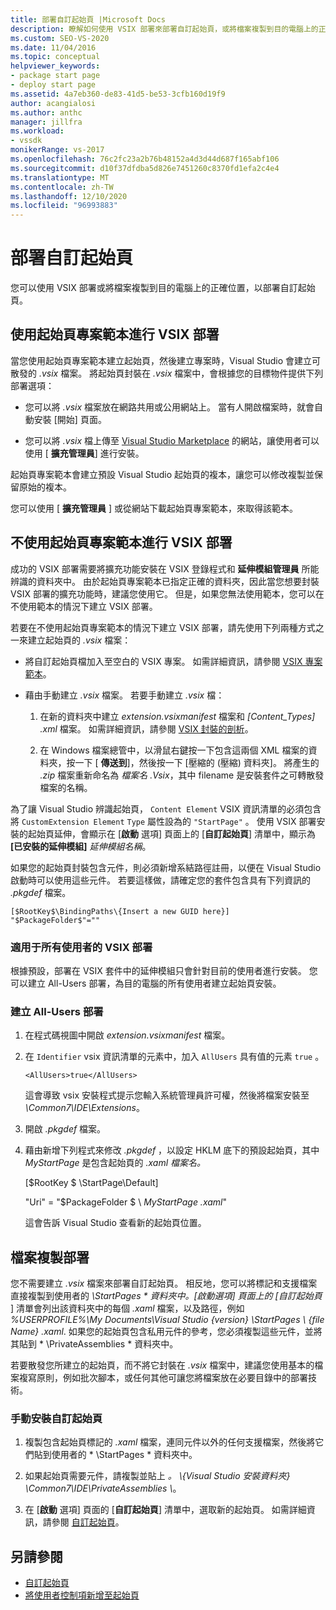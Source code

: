 ```yaml
---
title: 部署自訂起始頁 |Microsoft Docs
description: 瞭解如何使用 VSIX 部署來部署自訂起始頁，或將檔案複製到目的電腦上的正確位置。
ms.custom: SEO-VS-2020
ms.date: 11/04/2016
ms.topic: conceptual
helpviewer_keywords:
- package start page
- deploy start page
ms.assetid: 4a7eb360-de83-41d5-be53-3cfb160d19f9
author: acangialosi
ms.author: anthc
manager: jillfra
ms.workload:
- vssdk
monikerRange: vs-2017
ms.openlocfilehash: 76c2fc23a2b76b48152a4d3d44d687f165abf106
ms.sourcegitcommit: d10f37dfdba5d826e7451260c8370fd1efa2c4e4
ms.translationtype: MT
ms.contentlocale: zh-TW
ms.lasthandoff: 12/10/2020
ms.locfileid: "96993883"
---
```

# <a name="deploy-custom-start-pages"></a>部署自訂起始頁

您可以使用 VSIX 部署或將檔案複製到目的電腦上的正確位置，以部署自訂起始頁。

## <a name="vsix-deployment-by-using-the-start-page-project-template"></a>使用起始頁專案範本進行 VSIX 部署

當您使用起始頁專案範本建立起始頁，然後建立專案時，Visual Studio 會建立可散發的 *.vsix* 檔案。 將起始頁封裝在 *.vsix* 檔案中，會根據您的目標物件提供下列部署選項：

- 您可以將 *.vsix* 檔案放在網路共用或公用網站上。 當有人開啟檔案時，就會自動安裝 [開始] 頁面。

- 您可以將 *.vsix* 檔上傳至 [Visual Studio Marketplace](https://marketplace.visualstudio.com/) 的網站，讓使用者可以使用 [ **擴充管理員**] 進行安裝。

起始頁專案範本會建立預設 Visual Studio 起始頁的複本，讓您可以修改複製並保留原始的複本。

您可以使用 [ **擴充管理員** ] 或從網站下載起始頁專案範本，來取得該範本。

## <a name="vsix-deployment-without-using-the-start-page-project-template"></a>不使用起始頁專案範本進行 VSIX 部署
 成功的 VSIX 部署需要將擴充功能安裝在 VSIX 登錄程式和 **延伸模組管理員** 所能辨識的資料夾中。 由於起始頁專案範本已指定正確的資料夾，因此當您想要封裝 VSIX 部署的擴充功能時，建議您使用它。 但是，如果您無法使用範本，您可以在不使用範本的情況下建立 VSIX 部署。

 若要在不使用起始頁專案範本的情況下建立 VSIX 部署，請先使用下列兩種方式之一來建立起始頁的 *.vsix* 檔案：

- 將自訂起始頁檔加入至空白的 VSIX 專案。 如需詳細資訊，請參閱 [VSIX 專案範本](../extensibility/vsix-project-template.md)。

- 藉由手動建立 *.vsix* 檔案。 若要手動建立 *.vsix* 檔：

   1. 在新的資料夾中建立 *extension.vsixmanifest* 檔案和 *[Content_Types] .xml* 檔案。 如需詳細資訊，請參閱 [VSIX 封裝的剖析](../extensibility/anatomy-of-a-vsix-package.md)。

   2. 在 Windows 檔案總管中，以滑鼠右鍵按一下包含這兩個 XML 檔案的資料夾，按一下 [ **傳送到**]，然後按一下 [壓縮的 (壓縮) 資料夾]。 將產生的 *.zip* 檔案重新命名為 *檔案名 .Vsix*，其中 filename 是安裝套件之可轉散發檔案的名稱。

為了讓 Visual Studio 辨識起始頁， `Content Element` VSIX 資訊清單的必須包含將 `CustomExtension Element` `Type` 屬性設為的 `"StartPage"` 。 使用 VSIX 部署安裝的起始頁延伸，會顯示在 [**啟動** 選項] 頁面上的 [**自訂起始頁**] 清單中，顯示為 **[已安裝的延伸模組]** *延伸模組名稱*。

如果您的起始頁封裝包含元件，則必須新增系結路徑註冊，以便在 Visual Studio 啟動時可以使用這些元件。 若要這樣做，請確定您的套件包含具有下列資訊的 *.pkgdef* 檔案。

```
[$RootKey$\BindingPaths\{Insert a new GUID here}]
"$PackageFolder$"=""
```

### <a name="vsix-deployment-for-all-users"></a>適用于所有使用者的 VSIX 部署
 根據預設，部署在 VSIX 套件中的延伸模組只會針對目前的使用者進行安裝。 您可以建立 All-Users 部署，為目的電腦的所有使用者建立起始頁安裝。

### <a name="to-create-an-all-users-deployment"></a>建立 All-Users 部署

1. 在程式碼視圖中開啟 *extension.vsixmanifest* 檔案。

2. 在 `Identifier` vsix 資訊清單的元素中，加入 `AllUsers` 具有值的元素 `true` 。

    ```
    <AllUsers>true</AllUsers>
    ```

     這會導致 vsix 安裝程式提示您輸入系統管理員許可權，然後將檔案安裝至 *\Common7\IDE\Extensions*。

3. 開啟 *.pkgdef* 檔案。

4. 藉由新增下列程式來修改 *.pkgdef* ，以設定 HKLM 底下的預設起始頁，其中 *MyStartPage* 是包含起始頁的 *.xaml 檔案名。*

     [$RootKey $ \StartPage\Default]

     "Uri" = "$PackageFolder $ \\ *MyStartPage .xaml*"

     這會告訴 Visual Studio 查看新的起始頁位置。

## <a name="file-copy-deployment"></a>檔案複製部署
 您不需要建立 *.vsix* 檔案來部署自訂起始頁。 相反地，您可以將標記和支援檔案直接複製到使用者的 <em>\StartPages \* 資料夾中。[啟動選項] 頁面上的 [*自訂起始頁</em>* ] 清單會列出該資料夾中的每個 *.xaml* 檔案，以及路徑，例如 *%USERPROFILE%\My Documents\Visual Studio {version} \StartPages \\ {file Name} .xaml*.  如果您的起始頁包含私用元件的參考，您必須複製這些元件，並將其貼到 * \PrivateAssemblies \* 資料夾中。

 若要散發您所建立的起始頁，而不將它封裝在 *.vsix* 檔案中，建議您使用基本的檔案複寫原則，例如批次腳本，或任何其他可讓您將檔案放在必要目錄中的部署技術。

### <a name="to-manually-install-a-custom-start-page"></a>手動安裝自訂起始頁

1. 複製包含起始頁標記的 *.xaml* 檔案，連同元件以外的任何支援檔案，然後將它們貼到使用者的 * \StartPages \* 資料夾中。

2. 如果起始頁需要元件，請複製並貼上 *。 \\{Visual Studio 安裝資料夾} \Common7\IDE\PrivateAssemblies \\*。

3. 在 [**啟動** 選項] 頁面的 [**自訂起始頁**] 清單中，選取新的起始頁。 如需詳細資訊，請參閱 [自訂起始頁](../ide/customizing-the-start-page-for-visual-studio.md)。

## <a name="see-also"></a>另請參閱

- [自訂起始頁](../ide/customizing-the-start-page-for-visual-studio.md)
- [將使用者控制項新增至起始頁](../extensibility/adding-user-control-to-the-start-page.md)
